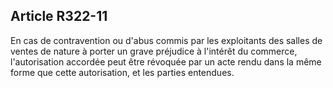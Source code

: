 Article R322-11
----
En cas de contravention ou d'abus commis par les exploitants des salles de
ventes de nature à porter un grave préjudice à l'intérêt du commerce,
l'autorisation accordée peut être révoquée par un acte rendu dans la même forme
que cette autorisation, et les parties entendues.
